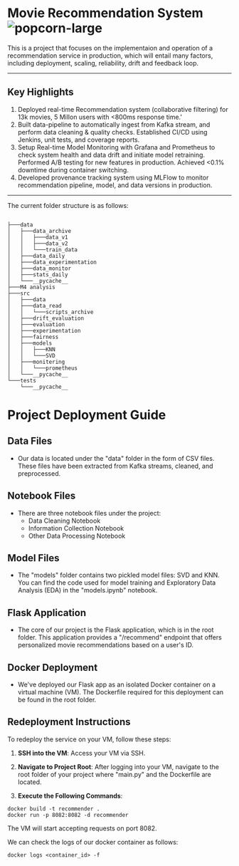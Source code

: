 
# Movie Recommendation System ![popcorn-large](https://github.com/arpitsahni04/Recommendation-System-End-to-End/assets/81643693/053c2ff3-71c5-4098-ac87-7a3e5af2b114)


This is a project that focuses on the implementaion and operation of a recommendation service in production, which will entail many factors, including deployment, scaling, reliability, drift and feedback loop.

---
## Key Highlights

1. Deployed real-time Recommendation system (collaborative filtering) for 13k movies, 5 Millon users with <800ms response time.'
2. Built data-pipeline to automatically ingest from Kafka stream, and perform data cleaning & quality checks. Established CI/CD using Jenkins, unit tests, and coverage reports.
3. Setup Real-time Model Monitoring with Grafana and Prometheus to check system health and data drift and initiate model retraining. Performed A/B testing for new features in production. Achieved <0.1% downtime during container switching.
4. Developed provenance tracking system using MLFlow to monitor recommendation pipeline, model, and data versions in production.
---

The current folder structure is as follows:
```

├───data
│   ├───data_archive
│   │   ├───data_v1
│   │   ├───data_v2
│   │   └───train_data
│   ├───data_daily
│   ├───data_experimentation
│   ├───data_monitor
│   ├───stats_daily
│   └───__pycache__
├───M4 analysis
├───src
│   ├───data
│   ├───data_read
│   │   └───scripts_archive
│   ├───drift_evaluation
│   ├───evaluation
│   ├───experimentation
│   ├───fairness
│   ├───models
│   │   ├───KNN
│   │   └───SVD
│   ├───monitering
│   │   └───prometheus
│   └───__pycache__
└───tests
    └───__pycache__

```

# Project Deployment Guide

## Data Files
- Our data is located under the "data" folder in the form of CSV files. These files have been extracted from Kafka streams, cleaned, and preprocessed.

## Notebook Files
- There are three notebook files under the project:
  - Data Cleaning Notebook
  - Information Collection Notebook
  - Other Data Processing Notebook

## Model Files
- The "models" folder contains two pickled model files: SVD and KNN. You can find the code used for model training and Exploratory Data Analysis (EDA) in the "models.ipynb" notebook.

## Flask Application
- The core of our project is the Flask application, which is in the root folder. This application provides a "/recommend" endpoint that offers personalized movie recommendations based on a user's ID.

## Docker Deployment
- We've deployed our Flask app as an isolated Docker container on a virtual machine (VM). The Dockerfile required for this deployment can be found in the root folder.

## Redeployment Instructions
To redeploy the service on your VM, follow these steps:

1. **SSH into the VM**: Access your VM via SSH.

2. **Navigate to Project Root**: After logging into your VM, navigate to the root folder of your project where "main.py" and the Dockerfile are located.

3. **Execute the Following Commands**:

```
docker build -t recommender .
docker run -p 8082:8082 -d recommender
```

The VM will start accepting requests on port 8082.

We can check the logs of our docker container as follows:
```
docker logs <container_id> -f
```
